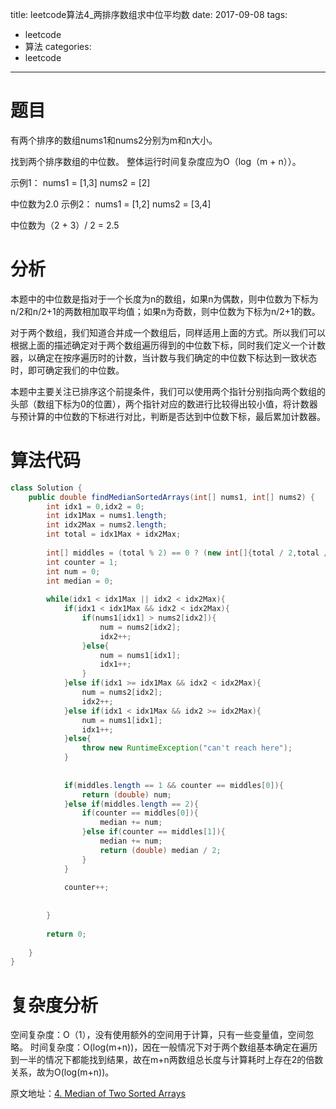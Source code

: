 title: leetcode算法4_两排序数组求中位平均数
date: 2017-09-08
tags:
 - leetcode
 - 算法
categories:
 - leetcode

---

# 题目

有两个排序的数组nums1和nums2分别为m和n大小。

找到两个排序数组的中位数。 整体运行时间复杂度应为O（log（m + n））。

示例1：
nums1 = [1,3]
nums2 = [2]

中位数为2.0
示例2：
nums1 = [1,2]
nums2 = [3,4]

中位数为（2 + 3）/ 2 = 2.5

<!-- more -->

# 分析

本题中的中位数是指对于一个长度为n的数组，如果n为偶数，则中位数为下标为n/2和n/2+1的两数相加取平均值；如果n为奇数，则中位数为下标为n/2+1的数。

对于两个数组，我们知道合并成一个数组后，同样适用上面的方式。所以我们可以根据上面的描述确定对于两个数组遍历得到的中位数下标，同时我们定义一个计数器，以确定在按序遍历时的计数，当计数与我们确定的中位数下标达到一致状态时，即可确定我们的中位数。

本题中主要关注已排序这个前提条件，我们可以使用两个指针分别指向两个数组的头部（数组下标为0的位置），两个指针对应的数进行比较得出较小值，将计数器与预计算的中位数的下标进行对比，判断是否达到中位数下标，最后累加计数器。

# 算法代码

```java
class Solution {
    public double findMedianSortedArrays(int[] nums1, int[] nums2) {
        int idx1 = 0,idx2 = 0;
        int idx1Max = nums1.length;
        int idx2Max = nums2.length;
        int total = idx1Max + idx2Max;
        
        int[] middles = (total % 2) == 0 ? (new int[]{total / 2,total / 2 + 1} ) : (new int[]{total / 2 + 1});
        int counter = 1;
        int num = 0;
        int median = 0;
        
        while(idx1 < idx1Max || idx2 < idx2Max){
            if(idx1 < idx1Max && idx2 < idx2Max){
                if(nums1[idx1] > nums2[idx2]){
                    num = nums2[idx2];
                    idx2++;
                }else{
                    num = nums1[idx1];
                    idx1++;
                }
            }else if(idx1 >= idx1Max && idx2 < idx2Max){
                num = nums2[idx2];
                idx2++;
            }else if(idx1 < idx1Max && idx2 >= idx2Max){
                num = nums1[idx1];
                idx1++;
            }else{
                throw new RuntimeException("can't reach here");
            }
            
    
            if(middles.length == 1 && counter == middles[0]){
                return (double) num;
            }else if(middles.length == 2){
                if(counter == middles[0]){
                    median += num;
                }else if(counter == middles[1]){
                    median += num;
                    return (double) median / 2;
                }
            }
            
            counter++;
            
            
        }
        
        return 0;
        
    }
}
```

# 复杂度分析

空间复杂度：O（1），没有使用额外的空间用于计算，只有一些变量值，空间忽略。
时间复杂度：O(log(m+n))，因在一般情况下对于两个数组基本确定在遍历到一半的情况下都能找到结果，故在m+n两数组总长度与计算耗时上存在2的倍数关系，故为O(log(m+n))。

原文地址：[4. Median of Two Sorted Arrays](https://leetcode.com/problems/median-of-two-sorted-arrays/description/)
